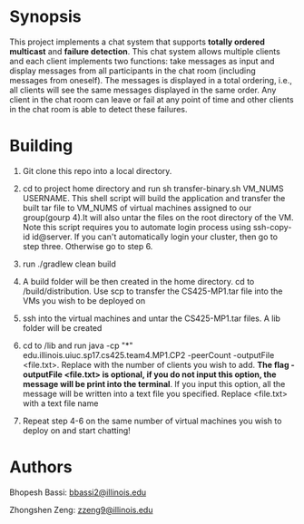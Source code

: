 # Synopsis
This project implements a chat system that supports **totally ordered multicast** and **failure detection**. This chat system allows multiple clients and each client implements two functions: take messages as input and display messages from all participants in the chat room (including messages from oneself). The messages is displayed in a total ordering, i.e., all clients will see the same messages displayed in the same order. Any client in the chat room can leave or fail at any point of time and other clients in the chat room is able to detect these failures.

# Building
1. Git clone this repo into a local directory.

2. cd to project home directory and run sh transfer-binary.sh VM_NUMS USERNAME. This shell script will build the application and transfer the built tar file to VM_NUMS of virtual machines assigned to our group(gourp 4).It will also untar the files on the root directory of the VM. Note this script requires you to automate login process using ssh-copy-id id@server. If you can't automatically login your cluster, then go to step three. Otherwise go to step 6. 

3. run ./gradlew clean build

4. A build folder will be then created in the home directory. cd to /build/distribution. Use scp to transfer the CS425-MP1.tar file into the VMs you wish to be deployed on 

5. ssh into the virtual machines and untar the CS425-MP1.tar files. A lib folder will be created

6. cd to /lib and run java -cp "*"  edu.illinois.uiuc.sp17.cs425.team4.MP1.CP2 -peerCount <clientNumber> -outputFile <file.txt>. Replace <clientNumber> with the number of clients you wish to add. __The flag -outputFile <file.txt> is optional, if you do not input this option, the message will be print into the terminal__. If you input this option, all the message will be written into a text file you specified. Replace <file.txt> with a text file name 

7. Repeat step 4-6 on the same number of virtual machines you wish to deploy on and start chatting!



# Authors
Bhopesh Bassi: bbassi2@illinois.edu

Zhongshen Zeng: zzeng9@illinois.edu


